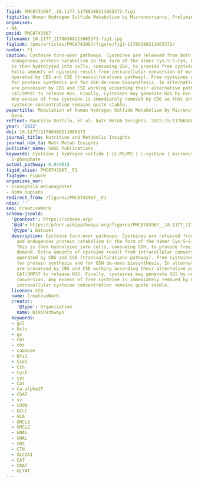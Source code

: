 ```yaml
---
figid: PMC8743967__10.1177_11786388211065372-fig1
figtitle: Human Hydrogen Sulfide Metabolism by Micronutrients, Preliminary Data
organisms:
- NA
pmcid: PMC8743967
filename: 10.1177_11786388211065372-fig1.jpg
figlink: /pmc/articles/PMC8743967/figure/fig1-11786388211065372/
number: F1
caption: Cysteine turn-over pathways. Cysteines are released from both dietary and
  endogenous protein catabolism in the form of the dimer Cys-S-S-Cys, L-cystine. This
  is then hydrolyzed into cells, consuming GSH, to provide free cysteines on demand.
  Extra amounts of cysteine result from intracellular conversion of methionine/homocysteine
  operated by CBS and CSE (transsulfurations pathway). Free cysteines are available
  for protein synthesis and for GSH de-novo biosynthesis. In alternative, cysteines
  are processed by CBS and CSE working according their alternative pathways or by
  CAT/3MPST to release H2S. Finally, cysteines may generate H2S by non-enzymatic conversion.
  Any excess of free cysteine is immediately removed by CDO so that intracellular
  cysteine concentration remains quite stable.
papertitle: Modulation of Human Hydrogen Sulfide Metabolism by Micronutrients, Preliminary
  Data.
reftext: Maurizio Dattilo, et al. Nutr Metab Insights. 2022;15:11786388211065372.
year: '2022'
doi: 10.1177/11786388211065372
journal_title: Nutrition and Metabolic Insights
journal_nlm_ta: Nutr Metab Insights
publisher_name: SAGE Publications
keywords: Cysteine | hydrogen sulfide | LC-MS/MS | l-cystine | micronutrients | pyridoxal
  5-phosphate
automl_pathway: 0.944015
figid_alias: PMC8743967__F1
figtype: Figure
organisms_ner:
- Drosophila melanogaster
- Homo sapiens
redirect_from: /figures/PMC8743967__F1
ndex: ''
seo: CreativeWork
schema-jsonld:
  '@context': https://schema.org/
  '@id': https://pfocr.wikipathways.org/figures/PMC8743967__10.1177_11786388211065372-fig1.html
  '@type': Dataset
  description: Cysteine turn-over pathways. Cysteines are released from both dietary
    and endogenous protein catabolism in the form of the dimer Cys-S-S-Cys, L-cystine.
    This is then hydrolyzed into cells, consuming GSH, to provide free cysteines on
    demand. Extra amounts of cysteine result from intracellular conversion of methionine/homocysteine
    operated by CBS and CSE (transsulfurations pathway). Free cysteines are available
    for protein synthesis and for GSH de-novo biosynthesis. In alternative, cysteines
    are processed by CBS and CSE working according their alternative pathways or by
    CAT/3MPST to release H2S. Finally, cysteines may generate H2S by non-enzymatic
    conversion. Any excess of free cysteine is immediately removed by CDO so that
    intracellular cysteine concentration remains quite stable.
  license: CC0
  name: CreativeWork
  creator:
    '@type': Organization
    name: WikiPathways
  keywords:
  - gcl
  - Gclc
  - gs
  - Cbs
  - cbs
  - caboose
  - Nfs1
  - Cse1
  - Cth
  - CycE
  - cyc
  - Cat
  - Ca-alpha1T
  - ChAT
  - sv
  - CDON
  - GCLC
  - GCA
  - GMCL1
  - GMCL2
  - GNAS
  - GNAL
  - CBS
  - CTH
  - SLC2A1
  - CAT
  - CRAT
  - GLYAT
---
```

